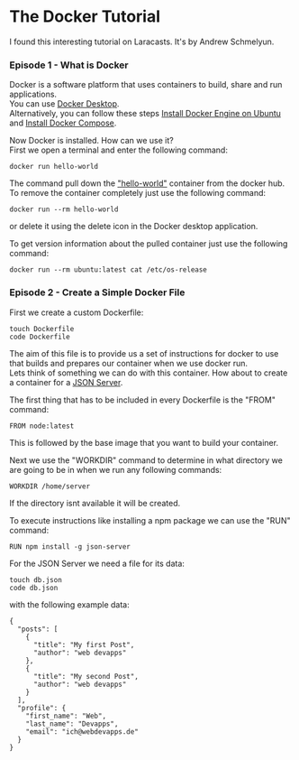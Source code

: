 # The Docker Tutorial

I found this interesting tutorial on Laracasts. It's by Andrew Schmelyun.

### Episode 1 - What is Docker

Docker is a software platform that uses containers to build, share and run applications.<br>
You can use [Docker Desktop](https://www.docker.com/products/docker-desktop/).<br>
Alternatively, you can follow these steps [Install Docker Engine on Ubuntu](https://docs.docker.com/engine/install/ubuntu/) and [Install Docker Compose](https://docs.docker.com/compose/).<br>

Now Docker is installed. How can we use it?<br>
First we open a terminal and enter the following command:
```
docker run hello-world
```
The command pull down the ["hello-world"](https://hub.docker.com/_/hello-world) container from the docker hub.<br>
To remove the container completely just use the following command:
```
docker run --rm hello-world
```
or delete it using the delete icon in the Docker desktop application.

To get version information about the pulled container just use the following command:
```
docker run --rm ubuntu:latest cat /etc/os-release
```

### Episode 2 - Create a Simple Docker File

First we create a custom Dockerfile:
```
touch Dockerfile
code Dockerfile
```
The aim of this file is to provide us a set of instructions for docker to use that builds and prepares our container when we use docker run.<br>
Lets think of something we can do with this container. How about to create a container for a [JSON Server](https://www.npmjs.com/package/json-server).<br>

The first thing that has to be included in every Dockerfile is the "FROM" command:
```
FROM node:latest
```
This is followed by the base image that you want to build your container.<br>

Next we use the "WORKDIR" command to determine in what directory we are going to be in when we run any following commands:
```
WORKDIR /home/server
```
If the directory isnt available it will be created.<br>

To execute instructions like installing a npm package we can use the "RUN" command:
```
RUN npm install -g json-server
```
For the JSON Server we need a file for its data:
```
touch db.json
code db.json
```
with the following example data:
```
{
  "posts": [
    {
      "title": "My first Post",
      "author": "web devapps"
    },
    {
      "title": "My second Post",
      "author": "web devapps"
    }
  ],
  "profile": {
    "first_name": "Web",
    "last_name": "Devapps",
    "email": "ich@webdevapps.de"
  }
}
```
